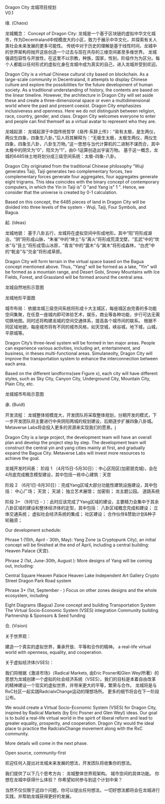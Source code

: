 Dragon City
龙城项目规划  
V0.1

缘.
(Chaos)

龙城概念： 
Concept of Dragon City:
龙城是一个基于区块链的虚拟中华文化城市，作为Decentraland中规模庞大的小区，致力于展示中华文化，并探索有关人类社会未来发展的更多可能性。
传统中对于历史的理解是基于线性时间，龙城中的世界架构将抛开这些创造一个过去与现在共存的三维空间甚至多维世界。
龙城强调包容性与开放性，在这里不以宗教，种族，国家，性别，阶级作为为区分。每个人都能以任何形式的虚拟化身在龙城中成为真实的自己，进入龙城并受到欢迎。

Dragon City is a virtual Chinese cultural city based on blockchain. As a large-scale community in Decentraland, it attempts to display Chinese culture and explore the possibilities for the future development of human society.
As a traditional understanding of history, the contents are based on the linear timeline. However, the architecture in Dragon City will set aside these and create a three-dimensional space or even a multidimensional world where the past and present coexist.
Dragon City emphasizes inclusiveness and openness. Here we do not distinguish between religion, race, country, gender, and class.  Dragon City welcomes everyone to enter and people can find themself as a virtual avatar to represent who they are.


龙城起源：
龙城起源于中国传统哲学《易传·系辞上传》：“易有太极，是生两仪，两仪生四象，四象生八卦。”后人将其解释为：“无极生太极，太极生两仪，两仪生四象，四象生八卦，八卦生万物。”这一思想与当代计算机的二进制不谋而合，其中太极中的阴爻为“0”，阳爻为“1”，由0-1运算创造出宇宙万物。
基于这一概念，龙城的6485块土地将划分成三级空间系统：太极-四象-八卦。

Dragon City originated from the traditional Chinese philosophy “Wuji generates Taiji, Taiji generates two complementary forces, two complementary forces generate four aggregates, four aggregates generate eight trigrams. This idea coincides with the binary concept of contemporary computers, in which the Yin in Taiji is" 0 "and Yang is" 1 ". Hence, we consider that the universe is created by 0-1 calculation.

Based on this concept, the 6485 pieces of land in Dragon City will be divided into three levels of the system - Wuji, Taiji, Four Symbols, and Bagua.



起.
(Ideas)

龙城地貌：
基于八卦五行，龙城将在虚拟空间中形成地形。其中“阳”将形成湖泊，“阴”将形成山脉，“朱雀”中的“坤土”与“离火”将形成荒漠戈壁，“玄武”中的“坎水”与“艮土”将形成雪山冰原，“青龙”中的“震木”与“巽木”将形成森林，“白虎”中的“乾金”与“兑金”将形成草原。

Dragon City will form terrain in the virtual space based on the Bagua concept mentioned above. Thus, "Yang" will be formed as a lake, "Yin" will be formed as a mountain range, and Desert Gobi, Snowy Mountains with Ice Fields, Forest, and Grassland will be formed around the central area.


龙城自然地形示意图


龙城地形平面图

城市布局：
依据龙城三级空间系统将形成十大主城区，每座城区由完善的多功能空间集聚，在任意一座城内即可体验艺术，娱乐，商业等各种功能，步行可达无需切换地图。同时还将构建龙城的空间交通体系，提高各个城市间的联系。
根据不同区域地貌，每座城市将有不同的城市风格，如天空城，峡谷城，地下城，山城，平原城等。

Dragon City’s three-level system will be formed in ten major areas. People can experience various activities, including art, entertainment, and business,  in theses multi-functional areas. Simulaneolty, Dragon City will improve the transportation system to enhance the interconnection between each area.

Based on the different landforms(see Figure x), each city will have different styles, such as Sky City, Canyon City, Underground City, Mountain City, Plain City, etc.


龙城城市布局示意图


承.
(Buidl)




开发流程：
龙城整体规模庞大，开发团队将采取整体规划，分期开发的模式，下一步开发团队将主要进行中央阴阳两城的规划建设，后期逐步扩展四象八卦城。Metaverse Labs将会投入更多的资源来实现我们的愿景。j

Dragon City is a large project, the development team will have an overall plan and develop the project step by step. The development team will construct the central yin and yang cities mainly at first, and gradually expand the Bagua City. Metaverse Labs will invest more resources to achieve the goal.




龙城开发时间表：
阶段 1 （4月15日-5月30日）：中心区阳区(加密朋克城)，会在4月底完成概念模型建设，其中包括一栋中心建筑：天宫

阶段 2   （6月1日-8月30日）：完成Yang区域大部分功能性建筑设施建设，其中包括：
中心广场；
天宫；
天湖；
独立艺术展馆；
加密街；
龙主题公园。
道路系统


阶段 3+ （9月1日 - ）：此时应该完成了Yang区域的建设，主要精力会集中于其余八卦区域的建设和整体经济体的定型，其中包括：
八卦区域概念完成和建设；
立体交通系统；
虚拟社会经济系统的集成；
社区建设；
合作伙伴&赞助计划&种子轮融资；

Our development schedule:

Phrase 1 (15th, April - 30th, May):  Yang Zone (a Cryptopunk City), an initial concept will be finished at the end of April, including a  central building: Heaven Palace (天宫).

 
Phrase 2 (1st, June-30th, August ): More designs of Yang will be coming out, including:

Central Square
Heaven Palace
Heaven Lake
Independent Art Gallery
Crypto Street
Dragon Park
Road system

Phrase 3+ (1st, September -  ) Focus on other zones designs and the whole ecosystem, including

Eight Diagrams (Bagua) Zone concept and building
Transportation System
The Virtual Socio-Economic System (VSES)  integration
Community building
Partnership & Sponsors & Seed funding












合.
(Vision)

关于世界观：

建造一个真实的虚拟世界，秉承开放、平等和合作的精神。
a real-life virtual world with openness, equality, and cooperation. 

关于虚拟经济体(VSES)：

我们将根据《激进市场》（Radical Markets, 由Eric Posner和Glen Weyl所著）的思想为龙城创建一个虚拟的社会经济系统（VSES）。我们的目标是本着自由改革的精神建设一个现实的虚拟世界，并带来更大的平等，繁荣与合作。 龙城将是与RxC社区一起实践RadcialxChange运动的理想场所。
更多的细节将会在下一阶段公布。

We would create a Virtual Socio-Economic System (VSES) for Dragon City, inspired by Radical Markets (by Eric Posner and Glen Weyl) ideas. Our goal is to build a real-life virtual world in the spirit of liberal reform and lead to greater equality, prosperity, and cooperation. Dragon City would the ideal place to practice the RadcialxChange movement along with the RxC community.  

More details will come in the next phase. 










Open source, community-first


欢迎任何人提出对龙城未来发展的想法，开发团队将收集你的想法。

我们提供了以下几个思考方向：
龙城整体世界观架构。
城市空间的具体功能。
你想在龙城中获得什么体验？
你希望如何参与到这个计划中来？

当然不仅仅限于这四个问题，你可以提出任何想法，一切好想法都将会在龙城进行实践，并帮助龙城获得更好的发展。

